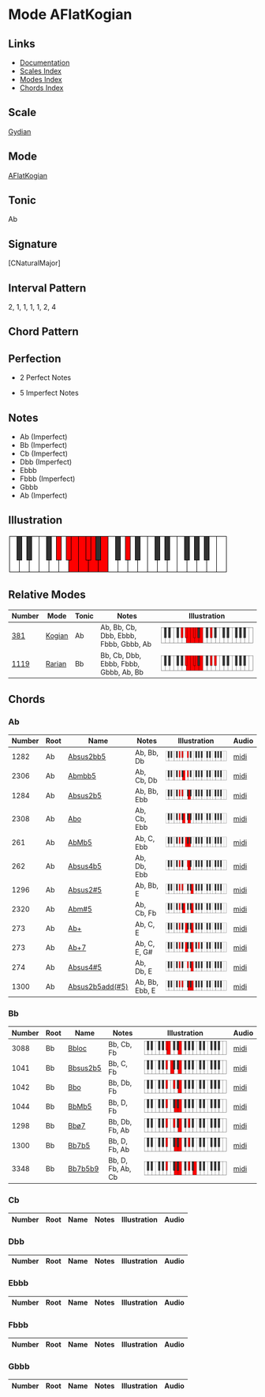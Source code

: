# Mode AFlatKogian

## Links

- [Documentation](index.md)
- [Scales Index](Scales.md)
- [Modes Index](Modes.md)
- [Chords Index](Chords.md)

## Scale

[Gydian](ScaleGydian.md)

## Mode

[AFlatKogian](ModeAFlatKogian.md)

## Tonic

Ab

## Signature

[CNaturalMajor]

## Interval Pattern

2, 1, 1, 1, 1, 2, 4

## Chord Pattern



## Perfection

 - 2 Perfect Notes

 - 5 Imperfect Notes

## Notes

- Ab (Imperfect)
- Bb (Imperfect)
- Cb (Imperfect)
- Dbb (Imperfect)
- Ebbb
- Fbbb (Imperfect)
- Gbbb
- Ab (Imperfect)

## Illustration

![AFlatKogian](ModeAFlatKogian.png)

## Relative Modes

| Number | Mode | Tonic | Notes | Illustration |
|--------|------|-------|-------|--------------|
| [381](https://ianring.com/musictheory/scales/381) | [Kogian](ModeKogian.md) | Ab | Ab, Bb, Cb, Dbb, Ebbb, Fbbb, Gbbb, Ab | ![AFlatKogian](ModeAFlatKogian.png) |
| [1119](https://ianring.com/musictheory/scales/1119) | [Rarian](ModeRarian.md) | Bb | Bb, Cb, Dbb, Ebbb, Fbbb, Gbbb, Ab, Bb | ![BFlatRarian](ModeBFlatRarian.png) |

## Chords

### Ab

| Number | Root | Name | Notes | Illustration | Audio |
|--------|------|------|-------|--------------|-------|
| 1282 | Ab | [Absus2bb5](ChordAFlatSuspendedSecondDoubleFlatFifth.md) | Ab, Bb, Db | ![Absus2bb5](ChordAFlatSuspendedSecondDoubleFlatFifthRootPosition.png) | [midi](ChordAFlatSuspendedSecondDoubleFlatFifthRootPosition.mid) |
| 2306 | Ab | [Abmbb5](ChordAFlatMinorDoubleFlatFifth.md) | Ab, Cb, Db | ![Abmbb5](ChordAFlatMinorDoubleFlatFifthRootPosition.png) | [midi](ChordAFlatMinorDoubleFlatFifthRootPosition.mid) |
| 1284 | Ab | [Absus2b5](ChordAFlatSuspendedSecondFlatFifth.md) | Ab, Bb, Ebb | ![Absus2b5](ChordAFlatSuspendedSecondFlatFifthRootPosition.png) | [midi](ChordAFlatSuspendedSecondFlatFifthRootPosition.mid) |
| 2308 | Ab | [Abo](ChordAFlatDiminished.md) | Ab, Cb, Ebb | ![Abo](ChordAFlatDiminishedRootPosition.png) | [midi](ChordAFlatDiminishedRootPosition.mid) |
| 261 | Ab | [AbMb5](ChordAFlatMajorFlatFifth.md) | Ab, C, Ebb | ![AbMb5](ChordAFlatMajorFlatFifthRootPosition.png) | [midi](ChordAFlatMajorFlatFifthRootPosition.mid) |
| 262 | Ab | [Absus4b5](ChordAFlatSuspendedFourthFlatFifth.md) | Ab, Db, Ebb | ![Absus4b5](ChordAFlatSuspendedFourthFlatFifthRootPosition.png) | [midi](ChordAFlatSuspendedFourthFlatFifthRootPosition.mid) |
| 1296 | Ab | [Absus2#5](ChordAFlatSuspendedSecondSharpFifth.md) | Ab, Bb, E | ![Absus2#5](ChordAFlatSuspendedSecondSharpFifthRootPosition.png) | [midi](ChordAFlatSuspendedSecondSharpFifthRootPosition.mid) |
| 2320 | Ab | [Abm#5](ChordAFlatMinorSharpFifth.md) | Ab, Cb, Fb | ![Abm#5](ChordAFlatMinorSharpFifthRootPosition.png) | [midi](ChordAFlatMinorSharpFifthRootPosition.mid) |
| 273 | Ab | [Ab+](ChordAFlatAugmented.md) | Ab, C, E | ![Ab+](ChordAFlatAugmentedRootPosition.png) | [midi](ChordAFlatAugmentedRootPosition.mid) |
| 273 | Ab | [Ab+7](ChordAFlatAugmentedAugmentedSeventh.md) | Ab, C, E, G# | ![Ab+7](ChordAFlatAugmentedAugmentedSeventhRootPosition.png) | [midi](ChordAFlatAugmentedAugmentedSeventhRootPosition.mid) |
| 274 | Ab | [Absus4#5](ChordAFlatSuspendedFourthSharpFifth.md) | Ab, Db, E | ![Absus4#5](ChordAFlatSuspendedFourthSharpFifthRootPosition.png) | [midi](ChordAFlatSuspendedFourthSharpFifthRootPosition.mid) |
| 1300 | Ab | [Absus2b5add(#5)](ChordAFlatSuspendedSecondFlatFifthAddSharpFifth.md) | Ab, Bb, Ebb, E | ![Absus2b5add(#5)](ChordAFlatSuspendedSecondFlatFifthAddSharpFifthRootPosition.png) | [midi](ChordAFlatSuspendedSecondFlatFifthAddSharpFifthRootPosition.mid) |

### Bb

| Number | Root | Name | Notes | Illustration | Audio |
|--------|------|------|-------|--------------|-------|
| 3088 | Bb | [Bbloc](ChordBFlatLocrian.md) | Bb, Cb, Fb | ![Bbloc](ChordBFlatLocrianRootPosition.png) | [midi](ChordBFlatLocrianRootPosition.mid) |
| 1041 | Bb | [Bbsus2b5](ChordBFlatSuspendedSecondFlatFifth.md) | Bb, C, Fb | ![Bbsus2b5](ChordBFlatSuspendedSecondFlatFifthRootPosition.png) | [midi](ChordBFlatSuspendedSecondFlatFifthRootPosition.mid) |
| 1042 | Bb | [Bbo](ChordBFlatDiminished.md) | Bb, Db, Fb | ![Bbo](ChordBFlatDiminishedRootPosition.png) | [midi](ChordBFlatDiminishedRootPosition.mid) |
| 1044 | Bb | [BbMb5](ChordBFlatMajorFlatFifth.md) | Bb, D, Fb | ![BbMb5](ChordBFlatMajorFlatFifthRootPosition.png) | [midi](ChordBFlatMajorFlatFifthRootPosition.mid) |
| 1298 | Bb | [Bbø7](ChordBFlatHalfDiminishedSeventh.md) | Bb, Db, Fb, Ab | ![Bbø7](ChordBFlatHalfDiminishedSeventhRootPosition.png) | [midi](ChordBFlatHalfDiminishedSeventhRootPosition.mid) |
| 1300 | Bb | [Bb7b5](ChordBFlatDominantSeventhFlatFifth.md) | Bb, D, Fb, Ab | ![Bb7b5](ChordBFlatDominantSeventhFlatFifthRootPosition.png) | [midi](ChordBFlatDominantSeventhFlatFifthRootPosition.mid) |
| 3348 | Bb | [Bb7b5b9](ChordBFlatDominantSeventhFlatFifthFlatNinth.md) | Bb, D, Fb, Ab, Cb | ![Bb7b5b9](ChordBFlatDominantSeventhFlatFifthFlatNinthRootPosition.png) | [midi](ChordBFlatDominantSeventhFlatFifthFlatNinthRootPosition.mid) |

### Cb

| Number | Root | Name | Notes | Illustration | Audio |
|--------|------|------|-------|--------------|-------|

### Dbb

| Number | Root | Name | Notes | Illustration | Audio |
|--------|------|------|-------|--------------|-------|

### Ebbb

| Number | Root | Name | Notes | Illustration | Audio |
|--------|------|------|-------|--------------|-------|

### Fbbb

| Number | Root | Name | Notes | Illustration | Audio |
|--------|------|------|-------|--------------|-------|

### Gbbb

| Number | Root | Name | Notes | Illustration | Audio |
|--------|------|------|-------|--------------|-------|

